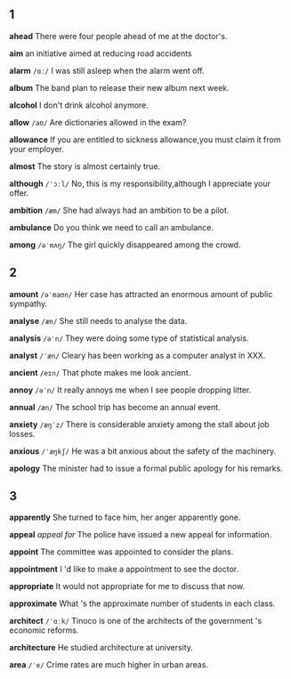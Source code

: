 ## 1
**ahead**
There were four people ahead of me at the doctor's.

**aim**
an initiative aimed at reducing road accidents

**alarm**
`/ɑː/`
I was still asleep when the alarm went off.

**album**
The band plan to release their new album next week.

**alcohol**
I don't drink alcohol anymore.

**allow**
`/aʊ/`
Are dictionaries allowed in the exam?

**allowance**
If you are entitled to sickness allowance,you must claim it from your employer.

**almost**
The story is almost certainly true.

**although**
`/ˈɔːl/`
No, this is my responsibility,although I appreciate your offer.

**ambition**
`/æm/`
She had always had an ambition to be a pilot.

**ambulance**
Do you think we need to call an ambulance.

**among**
`/əˈmʌŋ/`
The girl quickly disappeared among the crowd.

## 2
**amount**
`/əˈmaʊn/`
Her case has attracted an enormous amount of public sympathy.

**analyse**
`/æn/`
She still needs to analyse the data.

**analysis**
`/əˈn/`
They were doing some type of statistical analysis.

**analyst**
`/ˈæn/`
Cleary has been working as a computer analyst in XXX.

**ancient** 
`/eɪn/`
That phote makes me look ancient.

**annoy**
`/əˈn/`
It really annoys me when I see people dropping litter.

**annual**
`/æn/`
The school trip has become an annual event.

**anxiety**
`/æŋˈz/`
There is considerable anxiety among the stall about job losses.

**anxious**
`/ˈæŋkʃ/`
He was a bit anxious about the safety of the machinery.

**apology**
The minister had to issue a formal public apology for his remarks.

## 3
**apparently**
She turned to face him, her anger apparently gone.

**appeal**
*appeal for*
The police have issued a new appeal for information.

**appoint**
The committee was appointed to consider the plans.

**appointment**
I 'd like to make a appointment to see the doctor.

**appropriate**
It would not appropriate for me to discuss that now.

**approximate**
What 's the approximate number of students in each class.

**architect**
`/ˈɑːk/`
Tinoco is one of the architects of the government 's economic reforms.

**architecture**
He studied architecture at university.

**area**
`/ˈe/`
Crime rates are much higher in urban areas.


